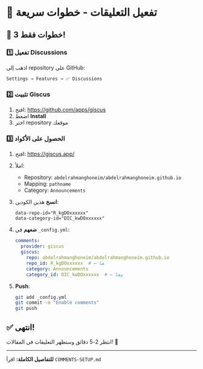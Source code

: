 # 💬 تفعيل التعليقات - خطوات سريعة

## 🚀 3 خطوات فقط!

### 1️⃣ تفعيل Discussions

اذهب إلى repository على GitHub:
```
Settings → Features → ✅ Discussions
```

### 2️⃣ تثبيت Giscus

1. افتح: https://github.com/apps/giscus
2. اضغط **Install**
3. اختر repository موقعك

### 3️⃣ الحصول على الأكواد

1. افتح: https://giscus.app/
2. املأ:
   - Repository: `abdelrahmanghoneim/abdelrahmanghoneim.github.io`
   - Mapping: `pathname`
   - Category: `Announcements`

3. **انسخ** هذين الكودين:
   ```
   data-repo-id="R_kgDOxxxxxx"
   data-category-id="DIC_kwDOxxxxxx"
   ```

4. **ضعهم** في `_config.yml`:
   ```yaml
   comments:
     provider: giscus
     giscus:
       repo: abdelrahmanghoneim/abdelrahmanghoneim.github.io
       repo_id: R_kgDOxxxxxx  # ← هنا
       category: Announcements
       category_id: DIC_kwDOxxxxxx  # ← وهنا
   ```

5. **Push**:
   ```bash
   git add _config.yml
   git commit -m "Enable comments"
   git push
   ```

## ✅ انتهى!

انتظر 2-5 دقائق وستظهر التعليقات في المقالات! 🎉

---

**للتفاصيل الكاملة:** اقرأ `COMMENTS-SETUP.md`
